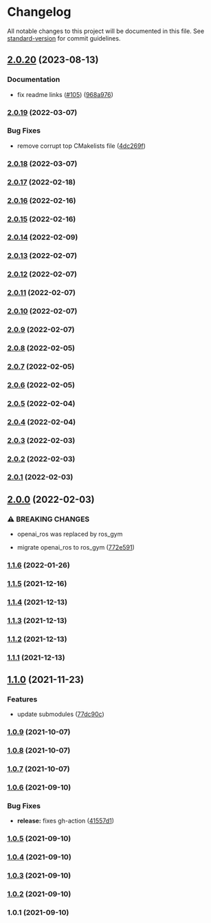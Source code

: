 # Changelog

All notable changes to this project will be documented in this file. See [standard-version](https://github.com/conventional-changelog/standard-version) for commit guidelines.

## [2.0.20](https://github.com/rickstaa/ros-gazebo-gym-ws/compare/v2.0.19...v2.0.20) (2023-08-13)


### Documentation

* fix readme links ([#105](https://github.com/rickstaa/ros-gazebo-gym-ws/issues/105)) ([968a976](https://github.com/rickstaa/ros-gazebo-gym-ws/commit/968a9767c8ab47748d4d61b71441a4591ed57481))

### [2.0.19](https://github.com/rickstaa/ros-gazebo-gym-ws/compare/v2.0.18...v2.0.19) (2022-03-07)


### Bug Fixes

* remove corrupt top CMakelists file ([4dc269f](https://github.com/rickstaa/ros-gazebo-gym-ws/commit/4dc269fad43e2b1b55b831102dd139384fc35ee0))

### [2.0.18](https://github.com/rickstaa/ros-gazebo-gym-ws/compare/v2.0.17...v2.0.18) (2022-03-07)

### [2.0.17](https://github.com/rickstaa/ros-gazebo-gym-ws/compare/v2.0.16...v2.0.17) (2022-02-18)

### [2.0.16](https://github.com/rickstaa/ros-gazebo-gym-ws/compare/v2.0.15...v2.0.16) (2022-02-16)

### [2.0.15](https://github.com/rickstaa/ros-gazebo-gym-ws/compare/v2.0.14...v2.0.15) (2022-02-16)

### [2.0.14](https://github.com/rickstaa/ros-gazebo-gym-ws/compare/v2.0.13...v2.0.14) (2022-02-09)

### [2.0.13](https://github.com/rickstaa/ros-gazebo-gym-ws/compare/v2.0.12...v2.0.13) (2022-02-07)

### [2.0.12](https://github.com/rickstaa/ros-gazebo-gym-ws/compare/v2.0.11...v2.0.12) (2022-02-07)

### [2.0.11](https://github.com/rickstaa/ros-gazebo-gym-ws/compare/v2.0.10...v2.0.11) (2022-02-07)

### [2.0.10](https://github.com/rickstaa/ros-gazebo-gym-ws/compare/v2.0.9...v2.0.10) (2022-02-07)

### [2.0.9](https://github.com/rickstaa/ros-gazebo-gym-ws/compare/v2.0.8...v2.0.9) (2022-02-07)

### [2.0.8](https://github.com/rickstaa/ros-gazebo-gym-ws/compare/v2.0.7...v2.0.8) (2022-02-05)

### [2.0.7](https://github.com/rickstaa/ros-gazebo-gym-ws/compare/v2.0.6...v2.0.7) (2022-02-05)

### [2.0.6](https://github.com/rickstaa/ros-gazebo-gym-ws/compare/v2.0.5...v2.0.6) (2022-02-05)

### [2.0.5](https://github.com/rickstaa/ros-gazebo-gym-ws/compare/v2.0.4...v2.0.5) (2022-02-04)

### [2.0.4](https://github.com/rickstaa/ros-gazebo-gym-ws/compare/v2.0.3...v2.0.4) (2022-02-04)

### [2.0.3](https://github.com/rickstaa/ros-gazebo-gym-ws/compare/v2.0.2...v2.0.3) (2022-02-03)

### [2.0.2](https://github.com/rickstaa/ros-gazebo-gym-ws/compare/v2.0.1...v2.0.2) (2022-02-03)

### [2.0.1](https://github.com/rickstaa/ros-gazebo-gym-ws/compare/v2.0.0...v2.0.1) (2022-02-03)

## [2.0.0](https://github.com/rickstaa/ros-gazebo-gym-ws/compare/v1.1.6...v2.0.0) (2022-02-03)


### ⚠ BREAKING CHANGES

* openai_ros was replaced by ros_gym

* migrate openai_ros to ros_gym ([772e591](https://github.com/rickstaa/ros-gazebo-gym-ws/commit/772e59132104121d74db626917f81b51284e08f2))

### [1.1.6](https://github.com/rickstaa/ros-gazebo-gym-ws/compare/v1.1.5...v1.1.6) (2022-01-26)

### [1.1.5](https://github.com/rickstaa/ros-gazebo-gym-ws/compare/v1.1.4...v1.1.5) (2021-12-16)

### [1.1.4](https://github.com/rickstaa/ros-gazebo-gym-ws/compare/v1.1.3...v1.1.4) (2021-12-13)

### [1.1.3](https://github.com/rickstaa/ros-gazebo-gym-ws/compare/v1.1.2...v1.1.3) (2021-12-13)

### [1.1.2](https://github.com/rickstaa/ros-gazebo-gym-ws/compare/v1.1.1...v1.1.2) (2021-12-13)

### [1.1.1](https://github.com/rickstaa/ros-gazebo-gym-ws/compare/v1.1.0...v1.1.1) (2021-12-13)

## [1.1.0](https://github.com/rickstaa/ros-gazebo-gym-ws/compare/v1.0.9...v1.1.0) (2021-11-23)


### Features

* update submodules ([77dc90c](https://github.com/rickstaa/ros-gazebo-gym-ws/commit/77dc90c1ddfff2d7f64399260be95f397ceb02d1))

### [1.0.9](https://github.com/rickstaa/ros-gazebo-gym-ws/compare/v1.0.8...v1.0.9) (2021-10-07)

### [1.0.8](https://github.com/rickstaa/ros-gazebo-gym-ws/compare/v1.0.7...v1.0.8) (2021-10-07)

### [1.0.7](https://github.com/rickstaa/ros-gazebo-gym-ws/compare/v1.0.6...v1.0.7) (2021-10-07)

### [1.0.6](https://github.com/rickstaa/ros-gazebo-gym-ws/compare/v1.0.5...v1.0.6) (2021-09-10)


### Bug Fixes

* **release:** fixes gh-action ([41557d1](https://github.com/rickstaa/ros-gazebo-gym-ws/commit/41557d1ed15e806ab1a980f8f8d8a2428d189404))

### [1.0.5](https://github.com/rickstaa/ros-gazebo-gym-ws/compare/v1.0.4...v1.0.5) (2021-09-10)

### [1.0.4](https://github.com/rickstaa/ros-gazebo-gym-ws/compare/v1.0.3...v1.0.4) (2021-09-10)

### [1.0.3](https://github.com/rickstaa/ros-gazebo-gym-ws/compare/v1.0.2...v1.0.3) (2021-09-10)

### [1.0.2](https://github.com/rickstaa/ros-gazebo-gym-ws/compare/v1.0.1...v1.0.2) (2021-09-10)

### 1.0.1 (2021-09-10)
